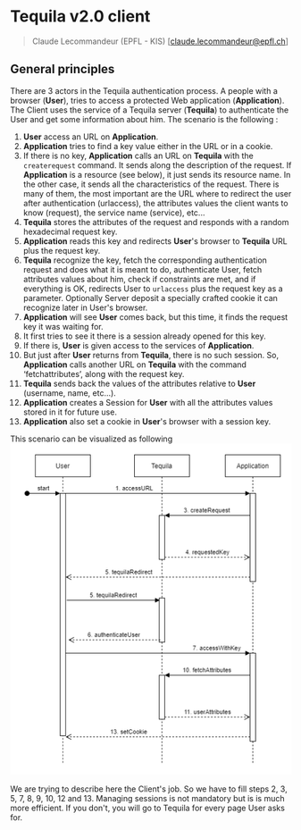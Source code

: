 # Tequila v2.0 client

> Claude Lecommandeur (EPFL - KIS) [claude.lecommandeur@epfl.ch]

## General principles

There are 3 actors in the Tequila authentication process. A people with a browser (**User**), tries to access a protected Web application (**Application**). The Client uses the service of a Tequila server (**Tequila**) to authenticate the User and get some information about him. The scenario is the following :

1. **User** access an URL on **Application**.
2. **Application** tries to find a key value either in the URL or in a cookie.
3. If there is no key, **Application** calls an URL on **Tequila** with the `createrequest` command. It sends along the description of the request. If **Application** is a resource (see below), it just sends its resource name. In the other case, it sends all the characteristics of the request. There is many of them, the most important are the URL where to redirect the user after authentication (urlaccess), the attributes values the client wants to know (request), the service name (service), etc...
4. **Tequila** stores the attributes of the request and responds with a random hexadecimal request key.
5. **Application** reads this key and redirects **User**'s browser to **Tequila** URL plus the request key.
6. **Tequila** recognize the key, fetch the corresponding authentication request and does what it is meant to do, authenticate User, fetch attributes values about him, check if constraints are met, and if everything is OK, redirects User to `urlaccess` plus the request key as a parameter. Optionally Server deposit a specially crafted cookie it can recognize later in User's browser.
7. **Application** will see **User** comes back, but this time, it finds the request key it was waiting for.
8. It first tries to see it there is a session already opened for this key.
9. If there is, **User** is given access to the services of **Application**.
10. But just after **User** returns from **Tequila**, there is no such session. So, **Application** calls another URL on **Tequila** with the command ‘fetchattributes’, along with the request key.
11. **Tequila** sends back the values of the attributes relative to **User** (username, name, etc...).
12. **Application** creates a Session for **User** with all the attributes values stored in it for future use.
13. **Application** also set a cookie in **User**'s browser with a session key.

This scenario can be visualized as following
![tequila schema](./docs/tequila.png)

We are trying to describe here the Client's job. So we have to fill steps 2, 3, 5, 7, 8, 9, 10, 12 and 13. Managing sessions is not mandatory but is is much more efficient. If you don't, you will go to Tequila for every page User asks for.

